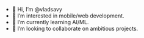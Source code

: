 - 👋 Hi, I’m @vladsavy
- 👀 I’m interested in mobile/web development.
- 🌱 I’m currently learning AI/ML.
- 💞️ I’m looking to collaborate on ambitious projects.

<!---
vladsavy/vladsavy is a ✨ special ✨ repository because its `README.md` (this file) appears on your GitHub profile.
You can click the Preview link to take a look at your changes.
--->
